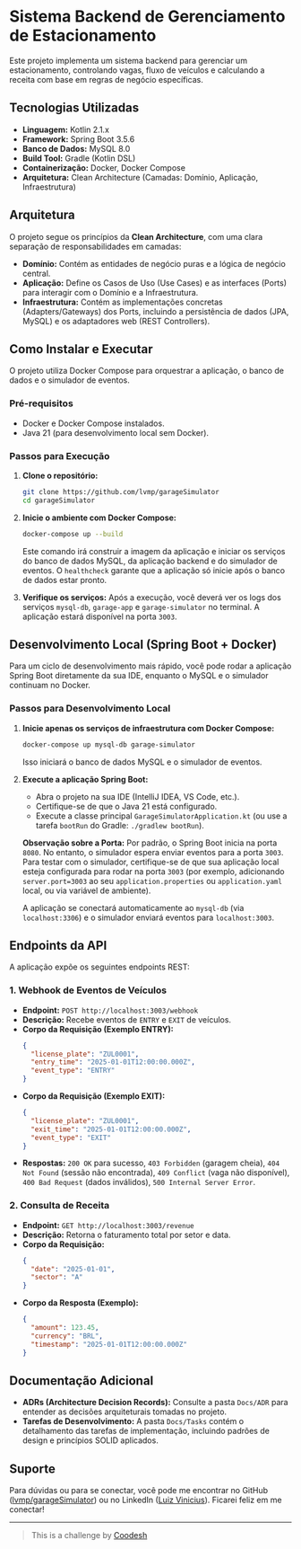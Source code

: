 # Sistema Backend de Gerenciamento de Estacionamento

Este projeto implementa um sistema backend para gerenciar um estacionamento, controlando vagas, fluxo de veículos e calculando a receita com base em regras de negócio específicas.

## Tecnologias Utilizadas

*   **Linguagem:** Kotlin 2.1.x
*   **Framework:** Spring Boot 3.5.6
*   **Banco de Dados:** MySQL 8.0
*   **Build Tool:** Gradle (Kotlin DSL)
*   **Containerização:** Docker, Docker Compose
*   **Arquitetura:** Clean Architecture (Camadas: Domínio, Aplicação, Infraestrutura)

## Arquitetura

O projeto segue os princípios da **Clean Architecture**, com uma clara separação de responsabilidades em camadas:

*   **Domínio:** Contém as entidades de negócio puras e a lógica de negócio central.
*   **Aplicação:** Define os Casos de Uso (Use Cases) e as interfaces (Ports) para interagir com o Domínio e a Infraestrutura.
*   **Infraestrutura:** Contém as implementações concretas (Adapters/Gateways) dos Ports, incluindo a persistência de dados (JPA, MySQL) e os adaptadores web (REST Controllers).

## Como Instalar e Executar

O projeto utiliza Docker Compose para orquestrar a aplicação, o banco de dados e o simulador de eventos.

### Pré-requisitos

*   Docker e Docker Compose instalados.
*   Java 21 (para desenvolvimento local sem Docker).

### Passos para Execução

1.  **Clone o repositório:**
    ```bash
    git clone https://github.com/lvmp/garageSimulator
    cd garageSimulator
    ```
2.  **Inicie o ambiente com Docker Compose:**
    ```bash
    docker-compose up --build
    ```
    Este comando irá construir a imagem da aplicação e iniciar os serviços do banco de dados MySQL, da aplicação backend e do simulador de eventos. O `healthcheck` garante que a aplicação só inicie após o banco de dados estar pronto.

3.  **Verifique os serviços:**
    Após a execução, você deverá ver os logs dos serviços `mysql-db`, `garage-app` e `garage-simulator` no terminal. A aplicação estará disponível na porta `3003`.

## Desenvolvimento Local (Spring Boot + Docker)

Para um ciclo de desenvolvimento mais rápido, você pode rodar a aplicação Spring Boot diretamente da sua IDE, enquanto o MySQL e o simulador continuam no Docker.

### Passos para Desenvolvimento Local

1.  **Inicie apenas os serviços de infraestrutura com Docker Compose:**
    ```bash
    docker-compose up mysql-db garage-simulator
    ```
    Isso iniciará o banco de dados MySQL e o simulador de eventos.

2.  **Execute a aplicação Spring Boot:**
    *   Abra o projeto na sua IDE (IntelliJ IDEA, VS Code, etc.).
    *   Certifique-se de que o Java 21 está configurado.
    *   Execute a classe principal `GarageSimulatorApplication.kt` (ou use a tarefa `bootRun` do Gradle: `./gradlew bootRun`).

    **Observação sobre a Porta:** Por padrão, o Spring Boot inicia na porta `8080`. No entanto, o simulador espera enviar eventos para a porta `3003`. Para testar com o simulador, certifique-se de que sua aplicação local esteja configurada para rodar na porta `3003` (por exemplo, adicionando `server.port=3003` ao seu `application.properties` ou `application.yaml` local, ou via variável de ambiente).

    A aplicação se conectará automaticamente ao `mysql-db` (via `localhost:3306`) e o simulador enviará eventos para `localhost:3003`.

## Endpoints da API

A aplicação expõe os seguintes endpoints REST:

### 1. Webhook de Eventos de Veículos

*   **Endpoint:** `POST http://localhost:3003/webhook`
*   **Descrição:** Recebe eventos de `ENTRY` e `EXIT` de veículos.
*   **Corpo da Requisição (Exemplo ENTRY):**
    ```json
    {
      "license_plate": "ZUL0001",
      "entry_time": "2025-01-01T12:00:00.000Z",
      "event_type": "ENTRY"
    }
    ```
*   **Corpo da Requisição (Exemplo EXIT):**
    ```json
    {
      "license_plate": "ZUL0001",
      "exit_time": "2025-01-01T12:00:00.000Z",
      "event_type": "EXIT"
    }
    ```
*   **Respostas:** `200 OK` para sucesso, `403 Forbidden` (garagem cheia), `404 Not Found` (sessão não encontrada), `409 Conflict` (vaga não disponível), `400 Bad Request` (dados inválidos), `500 Internal Server Error`.

### 2. Consulta de Receita

*   **Endpoint:** `GET http://localhost:3003/revenue`
*   **Descrição:** Retorna o faturamento total por setor e data.
*   **Corpo da Requisição:**
    ```json
    {
      "date": "2025-01-01",
      "sector": "A"
    }
    ```
*   **Corpo da Resposta (Exemplo):**
    ```json
    {
      "amount": 123.45,
      "currency": "BRL",
      "timestamp": "2025-01-01T12:00:00.000Z"
    }
    ```

## Documentação Adicional

*   **ADRs (Architecture Decision Records):** Consulte a pasta `Docs/ADR` para entender as decisões arquiteturais tomadas no projeto.
*   **Tarefas de Desenvolvimento:** A pasta `Docs/Tasks` contém o detalhamento das tarefas de implementação, incluindo padrões de design e princípios SOLID aplicados.

## Suporte

Para dúvidas ou para se conectar, você pode me encontrar no GitHub ([lvmp/garageSimulator](https://github.com/lvmp/garageSimulator)) ou no LinkedIn ([Luiz Vinicius](https://www.linkedin.com/in/luizvinicius/)). Ficarei feliz em me conectar!

---

> This is a challenge by [Coodesh](https://coodesh.com/)